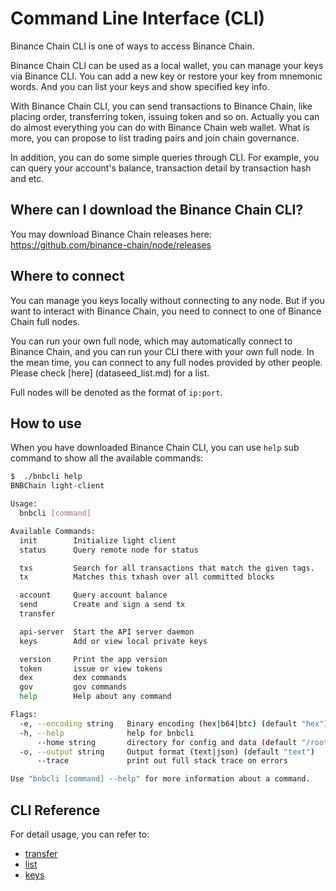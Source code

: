 # Command Line Interface (CLI)

Binance Chain CLI is one of ways to access Binance Chain.

Binance Chain CLI can be used as a local wallet, you can manage your keys via Binance CLI. You can add a new
key or restore your key from mnemonic words. And you can list your keys and show specified key info. 

With Binance Chain CLI, you can send transactions to Binance Chain, like placing order, transferring token, 
issuing token and so on. Actually you can do almost everything you can do with Binance Chain web wallet. What is
more, you can propose to list trading pairs and join chain governance.

In addition, you can do some simple queries through CLI. For example, you can query your account's 
balance, transaction detail by transaction hash and etc.

## Where can I download the Binance Chain CLI?

You may download Binance Chain releases here: https://github.com/binance-chain/node/releases

## Where to connect

You can manage you keys locally without connecting to any node. But if you want to interact with Binance Chain, 
you need to connect to one of Binance Chain full nodes. 

You can run your own full node, which may automatically connect to Binance Chain, and you can run your CLI there 
with your own full node. In the mean time, you can connect to any full nodes provided by other people. Please 
check [here] (dataseed_list.md) for a list.

Full nodes will be denoted as the format of `ip:port`.

## How to use

When you have downloaded Binance Chain CLI, you can use `help` sub command to show all the available commands:

```bash
$  ./bnbcli help
BNBChain light-client

Usage:
  bnbcli [command]

Available Commands:
  init        Initialize light client
  status      Query remote node for status

  txs         Search for all transactions that match the given tags.
  tx          Matches this txhash over all committed blocks

  account     Query account balance
  send        Create and sign a send tx
  transfer

  api-server  Start the API server daemon
  keys        Add or view local private keys

  version     Print the app version
  token       issue or view tokens
  dex         dex commands
  gov         gov commands
  help        Help about any command

Flags:
  -e, --encoding string   Binary encoding (hex|b64|btc) (default "hex")
  -h, --help              help for bnbcli
      --home string       directory for config and data (default "/root/.bnbcli")
  -o, --output string     Output format (text|json) (default "text")
      --trace             print out full stack trace on errors

Use "bnbcli [command] --help" for more information about a command.
```

## CLI Reference

For detail usage, you can refer to:

- [transfer](../transfer.md)
- [list](../list.md)
- [keys](../keys.md)